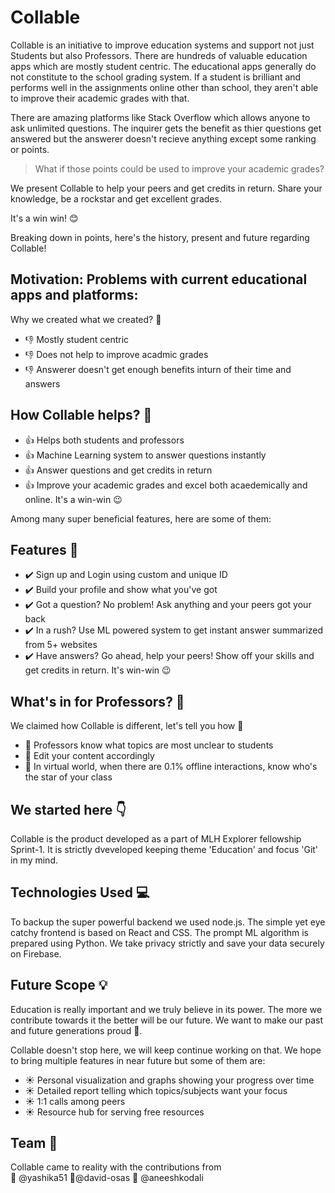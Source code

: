 # Collable 



Collable is an initiative to improve education systems and support not just Students but also Professors. 
There are hundreds of valuable education apps which are mostly student centric. The educational apps generally do not constitute to the school grading system. If a student is brilliant and performs well in the assignments online other than school, they aren't able to improve their academic grades with that. 

There are amazing platforms like Stack Overflow which allows anyone to ask unlimited questions. The inquirer gets the benefit as thier questions get answered but the answerer doesn't recieve anything except some ranking or points. 


> What if those points could be used to improve your academic grades?

We present Collable to help your peers and get credits in return. Share your knowledge, be a rockstar and get excellent grades.

It's a win win! :blush: 


Breaking down in points, here's the history, present and future regarding Collable!


## Motivation: Problems with current educational apps and platforms:

Why we created what we created? :thinking: 

* :thumbsdown: Mostly student centric
* :thumbsdown: Does not help to improve acadmic grades
* :thumbsdown: Answerer doesn't get enough benefits inturn of their time and answers

## How Collable helps? :gift:

* :thumbsup: Helps both students and professors
* :thumbsup: Machine Learning system to answer questions instantly
* :thumbsup: Answer questions and get credits in return
* :thumbsup: Improve your academic grades and excel both acaedemically and online. It's a win-win :wink:


Among many super beneficial features, here are some of them:

## Features :crystal_ball:

* :heavy_check_mark: Sign up and Login using custom and unique ID
* :heavy_check_mark: Build your profile and show what you've got
* :heavy_check_mark: Got a question? No problem! Ask anything and your peers got your back
* :heavy_check_mark: In a rush? Use ML powered system to get instant answer summarized from 5+ websites
* :heavy_check_mark: Have answers? Go ahead, help your peers! Show off your skills and get credits in return. It's win-win :wink:


## What's in for Professors? :school_satchel:


We claimed how Collable is different, let's tell you how :man:

* :pencil: Professors know what topics are most unclear to students
* :pencil: Edit your content accordingly
* :pencil: In virtual world, when there are 0.1% offline interactions, know who's the star of your class


## We started here :point_down: 

Collable is the product developed as a part of MLH Explorer fellowship Sprint-1. It is strictly dveveloped keeping theme 'Education' and focus 'Git' in my mind.

## Technologies Used :computer: 

To backup the super powerful backend we used node.js. The simple yet eye catchy frontend is based on React and CSS.
The prompt ML algorithm is prepared using Python. 
We take privacy strictly and save your data securely on Firebase. 

## Future Scope :bulb: 

Education is really important and we truly believe in its power. The more we contribute towards it the better will be our future.
We want to make our past and future generations proud :dizzy:.


Collable doesn't stop here, we will keep continue working on that. We hope to bring multiple features in near future but some of them are:

* :sunny: Personal visualization and graphs showing your progress over time
* :sunny: Detailed report telling which topics/subjects want your focus
* :sunny: 1:1 calls among peers
* :sunny: Resource hub for serving free resources


## Team :wave:

Collable came to reality with the contributions from  
:tada: @yashika51  :tada:@david-osas :tada: @aneeshkodali

